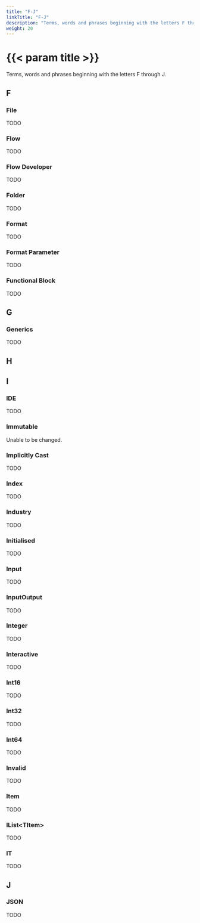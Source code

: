 ```yaml
---
title: "F-J"
linkTitle: "F-J"
description: "Terms, words and phrases beginning with the letters F through J."
weight: 20
---
```


# {{< param title >}}

Terms, words and phrases beginning with the letters F through J.

## F

### File

TODO

### Flow

TODO

### Flow Developer

TODO

### Folder

TODO

### Format

TODO

### Format Parameter

TODO

### Functional Block

TODO

## G

### Generics

TODO

## H

## I

### IDE

TODO

### Immutable

Unable to be changed.

### Implicitly Cast

TODO

### Index

TODO

### Industry

TODO

### Initialised

TODO

### Input

TODO

### InputOutput

TODO

### Integer

TODO

### Interactive

TODO

### Int16

TODO

### Int32

TODO

### Int64

TODO

### Invalid

TODO

### Item

TODO

### IList&lt;TItem&gt;

TODO

### IT

TODO

## J

### JSON

TODO
